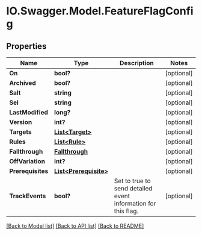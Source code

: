 # IO.Swagger.Model.FeatureFlagConfig
## Properties

Name | Type | Description | Notes
------------ | ------------- | ------------- | -------------
**On** | **bool?** |  | [optional] 
**Archived** | **bool?** |  | [optional] 
**Salt** | **string** |  | [optional] 
**Sel** | **string** |  | [optional] 
**LastModified** | **long?** |  | [optional] 
**Version** | **int?** |  | [optional] 
**Targets** | [**List&lt;Target&gt;**](Target.md) |  | [optional] 
**Rules** | [**List&lt;Rule&gt;**](Rule.md) |  | [optional] 
**Fallthrough** | [**Fallthrough**](Fallthrough.md) |  | [optional] 
**OffVariation** | **int?** |  | [optional] 
**Prerequisites** | [**List&lt;Prerequisite&gt;**](Prerequisite.md) |  | [optional] 
**TrackEvents** | **bool?** | Set to true to send detailed event information for this flag. | [optional] 

[[Back to Model list]](../README.md#documentation-for-models) [[Back to API list]](../README.md#documentation-for-api-endpoints) [[Back to README]](../README.md)

